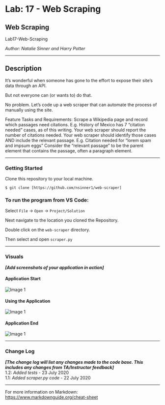 # Lab: 17 - Web Scraping

## Web Scraping

Lab17-Web-Scraping

*Author: Natalie Sinner and Harry Potter*

----

## Description
It’s wonderful when someone has gone to the effort to expose their site’s data through an API.

But not everyone can (or wants to) do that.

No problem. Let’s code up a web scraper that can automate the process of manually using the site.

Feature Tasks and Requirements:
Scrape a Wikipedia page and record which passages need citations.
E.g. History of Mexico has 7 “citation needed” cases, as of this writing.
Your web scraper should report the number of citations needed.
Your web scraper should identify those cases AND include the relevant passage.
E.g. Citation needed for “lorem spam and impsum eggs”
Consider the “relevant passage” to be the parent element that contains the passage, often a paragraph element.

---

### Getting Started
Clone this repository to your local machine.

```
$ git clone [https://github.com/nsinner1/web-scraper]
```

### To run the program from VS Code:
Select ```File``` -> ```Open``` -> ```Project/Solution```

Next navigate to the location you cloned the Repository.

Double click on the ```web-scraper``` directory.

Then select and open ```scraper.py```

---

### Visuals
***[Add screenshots of your application in action]***

#### Application Start
![Image 1](https://via.placeholder.com/750x500)
#### Using the Application
![Image 1](https://via.placeholder.com/750x500)
#### Application End
![Image 1](https://via.placeholder.com/750x500)

---

### Change Log
***[The change log will list any changes made to the code base. This includes any changes from TA/Instructor feedback]***  
1.2: *Added tests* - 23 July 2020  
1.1: *Added scraper.py code* - 22 July 2020  


------------------------------
For more information on Markdown: https://www.markdownguide.org/cheat-sheet